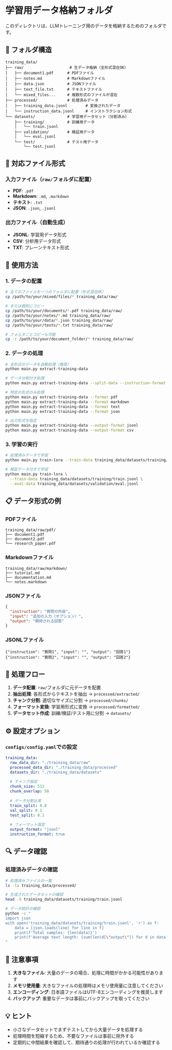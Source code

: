 # 学習用データ格納フォルダ

このディレクトリは、LLMトレーニング用のデータを格納するためのフォルダです。

## 📁 フォルダ構造

```
training_data/
├── raw/                    # 生データ格納（全形式混在OK）
│   ├── document1.pdf      # PDFファイル
│   ├── notes.md           # Markdownファイル
│   ├── data.json          # JSONファイル
│   ├── text_file.txt      # テキストファイル
│   └── mixed_files...     # 複数形式のファイルが混在
├── processed/             # 処理済みデータ
│   ├── training_data.jsonl        # 変換されたデータ
│   └── instruction_data.jsonl     # インストラクション形式
└── datasets/              # 学習用データセット（分割済み）
    ├── training/          # 訓練用データ
    │   └── train.jsonl
    ├── validation/        # 検証用データ
    │   └── eval.jsonl
    └── test/              # テスト用データ
        └── test.jsonl
```

## 📄 対応ファイル形式

### 入力ファイル（`raw/`フォルダに配置）
- **PDF**: `.pdf`
- **Markdown**: `.md`, `.markdown`
- **テキスト**: `.txt`
- **JSON**: `.json`, `.jsonl`

### 出力ファイル（自動生成）
- **JSONL**: 学習用データ形式
- **CSV**: 分析用データ形式
- **TXT**: プレーンテキスト形式

## 🚀 使用方法

### 1. データの配置
```bash
# 全てのファイルを一つのフォルダに配置（形式混在OK）
cp /path/to/your/mixed/files/* training_data/raw/

# または個別にコピー
cp /path/to/your/documents/*.pdf training_data/raw/
cp /path/to/your/notes/*.md training_data/raw/
cp /path/to/your/data/*.json training_data/raw/
cp /path/to/your/texts/*.txt training_data/raw/

# フォルダごとコピーも可能
cp -r /path/to/your/document_folder/* training_data/raw/
```

### 2. データの処理
```bash
# 全形式のデータを自動処理（推奨）
python main.py extract-training-data

# データ分割付き処理
python main.py extract-training-data --split-data --instruction-format

# 特定の形式のみ処理
python main.py extract-training-data --format pdf
python main.py extract-training-data --format markdown
python main.py extract-training-data --format text
python main.py extract-training-data --format json

# 出力形式を指定
python main.py extract-training-data --output-format jsonl
python main.py extract-training-data --output-format csv
```

### 3. 学習の実行
```bash
# 処理済みデータで学習
python main.py train-lora --train-data training_data/datasets/training/train.jsonl

# 検証データ付きで学習
python main.py train-lora \
  --train-data training_data/datasets/training/train.jsonl \
  --eval-data training_data/datasets/validation/eval.jsonl
```

## 📋 データ形式の例

### PDFファイル
```
training_data/raw/pdf/
├── document1.pdf
├── document2.pdf
└── research_paper.pdf
```

### Markdownファイル
```
training_data/raw/markdown/
├── tutorial.md
├── documentation.md
└── notes.markdown
```

### JSONファイル
```json
{
  "instruction": "質問の内容",
  "input": "追加の入力（オプション）",
  "output": "期待される回答"
}
```

### JSONLファイル
```jsonl
{"instruction": "質問1", "input": "", "output": "回答1"}
{"instruction": "質問2", "input": "", "output": "回答2"}
```

## 🔄 処理フロー

1. **データ配置**: `raw/`フォルダに元データを配置
2. **抽出処理**: 各形式からテキストを抽出 → `processed/extracted/`
3. **チャンク分割**: 適切なサイズに分割 → `processed/chunks/`
4. **フォーマット変換**: 学習用形式に変換 → `processed/formatted/`
5. **データセット作成**: 訓練/検証/テスト用に分割 → `datasets/`

## ⚙️ 設定オプション

### `configs/config.yaml`での設定
```yaml
training_data:
  raw_data_dir: "./training_data/raw"
  processed_data_dir: "./training_data/processed"
  datasets_dir: "./training_data/datasets"
  
  # チャンク設定
  chunk_size: 512
  chunk_overlap: 50
  
  # データ分割比率
  train_split: 0.8
  val_split: 0.1
  test_split: 0.1
  
  # フォーマット設定
  output_format: "jsonl"
  instruction_format: true
```

## 🔍 データ確認

### 処理済みデータの確認
```bash
# 処理済みファイルの一覧
ls -la training_data/processed/

# 生成されたデータセットの確認
head -5 training_data/datasets/training/train.jsonl

# データ統計の確認
python -c "
import json
with open('training_data/datasets/training/train.jsonl', 'r') as f:
    data = [json.loads(line) for line in f]
    print(f'Total samples: {len(data)}')
    print(f'Average text length: {sum(len(d[\"output\"]) for d in data) / len(data):.1f}')
"
```

## 🚨 注意事項

1. **大きなファイル**: 大量のデータの場合、処理に時間がかかる可能性があります
2. **メモリ使用量**: 大きなファイルの処理時はメモリ使用量に注意してください
3. **エンコーディング**: 日本語ファイルはUTF-8エンコーディングを推奨します
4. **バックアップ**: 重要なデータは事前にバックアップを取ってください

## 💡 ヒント

- 小さなデータセットでまずテストしてから大量データを処理する
- 処理時間を短縮するため、不要なファイルは事前に除外する
- 定期的に中間結果を確認して、期待通りの処理が行われているか確認する